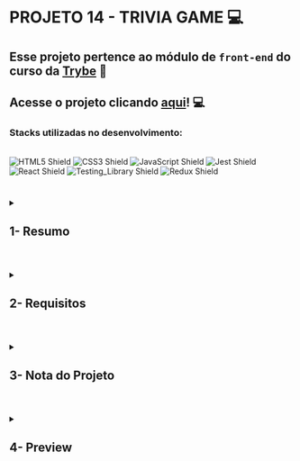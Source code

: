 # PROJETO 14 - TRIVIA GAME :computer:

## Esse projeto pertence ao módulo de `front-end` do curso da [Trybe](https://www.betrybe.com/) :green_heart:

## Acesse o projeto clicando [aqui](https://jonnoliveira.github.io/trybe-project-14-trivia-game)! :computer:
 
### Stacks utilizadas no desenvolvimento:
<div style="display: inline_block"><br>
  <img src="https://img.shields.io/badge/HTML5-E34F26?style=for-the-badge&logo=html5&logoColor=white" alt="HTML5 Shield" />
  <img src="https://img.shields.io/badge/CSS3-1572B6?style=for-the-badge&logo=css3&logoColor=white" alt="CSS3 Shield" />
  <img src="https://img.shields.io/badge/JavaScript-323330?style=for-the-badge&logo=javascript&logoColor=F7DF1E" alt="JavaScript Shield" />
   <img src="https://img.shields.io/badge/Jest-C21325?style=for-the-badge&logo=jest&logoColor=white" alt="Jest Shield" />
   <img src="https://img.shields.io/badge/React-20232A?style=for-the-badge&logo=react&logoColor=61DAFB" alt="React Shield" />
   <img src="https://img.shields.io/badge/React_Testing_Library-E33332?style=for-the-badge&logo=TestingLibrary&logoColor=white" alt="Testing_Library Shield" />
   <img src="https://img.shields.io/badge/Redux-593D88?style=for-the-badge&logo=redux&logoColor=white" alt="Redux Shield" />
</span>
</div>
 
 #
 
<details>
 
<summary>
  
## 1- Resumo
  
</summary>

No projeto Tivia game usamos duas requisições a API para ter acesso aos dados. Usamos as tecnologias React e Redux para componentização e gerenciamento do estado global da aplicação. Já para aplicação dos testes, a  fim de garantir uma boa qualidade do código e seu funcionamento, utilizamos a RTL/jest.

A pessoa usuária pode:

* Logar no jogo e, se o email tiver cadastro no site Gravatar, ter sua foto associada ao perfil da pessoa usuária;

* Acessar a página referente ao jogo, onde se deverá escolher uma das respostas disponíveis para cada uma das perguntas apresentadas. A resposta deve ser marcada antes do contador de tempo chegar a zero, caso contrário a resposta deverá ser considerada errada.
 
* Ser redirecionada, após 5 perguntas respondidas, para a tela de score, onde o texto mostrado depende do número de acertos.

* Visualizar a página de ranking, se quiser, ao final de cada jogo.

* Configurar algumas opções para o jogo em uma tela de configuração acessível a partir do cabeçalho do app.

Foi uma ótima oportunidade desenvolver esse projeto, principalmente por se tratar de um trabalho em grupo, necessitando de comunicação e colaboração para atingirmos nossos objetivos. Para tanto, utilizamos o Kanban das metodologias ágeis para organização das tarefas. Veja mais abaixo!

</details>

#

<details>
 
<summary>
 
## 2- Requisitos

</summary>

* I. [TELA DE LOGIN] Crie a tela de login, onde a pessoa que joga deve preencher as informações para iniciar um jogo

* II. [TELA DE LOGIN] Crie o botão de iniciar o jogo

* III. [TELA DE LOGIN] Crie um botão na tela inicial que leve para a tela de configurações

* IV. [TELA DE LOGIN] Desenvolva testes para atingir 90% de cobertura da tela de Login

* V. [TELA DE JOGO] Crie um _header_ que deve conter as informações da pessoa jogadora

* VI. [TELA DE JOGO] Crie a página de jogo que deve conter as informações relacionadas à pergunta

* VII. [TELA DE JOGO] Desenvolva o estilo que, ao clicar em uma resposta, a correta deve ficar verde e as incorretas, vermelhas

* VIII. [TELA DE JOGO] Desenvolva um timer onde a pessoa que joga tem 30 segundos para responder

* IX. [TELA DE JOGO] Crie o placar com as seguintes características:

* X. [TELA DE JOGO] Crie um botão de `Next` que apareça após a resposta ser dada

* XI. [TELA DE JOGO] Desenvolva o jogo de forma que a pessoa que joga deve responder 5 perguntas no total

* XII. [TELA DE FEEDBACK] Desenvolva o header de _feedback_ que deve conter as informações da pessoa jogadora

* XIII. [TELA DE FEEDBACK] Crie a mensagem de _feedback_ para ser exibida a pessoa usuária

* XIV. [TELA DE FEEDBACK] Exiba as informações relacionadas aos resultados obtidos para a pessoa usuária
 
* XV. [TELA DE FEEDBACK] Crie a opção para a pessoa jogadora poder jogar novamente

* XVI. [TELA DE FEEDBACK] Crie a opção para a pessoa jogadora poder visualizar a tela de _ranking_

* XVII. [TELA DE FEEDBACK] Desenvolva testes para atingir 90% de cobertura da tela de Feedbacks

* XVIII. [TELA DE RANKING] Crie um botão para ir ao início

* XIX. [TELA DE RANKING] Crie o conteúdo da tela de _ranking_

* XX. [TELA DE RANKING] Desenvolva testes para atingir 90% de cobertura da tela de Rankings
 
* XXI. [TELA DE JOGO] Desenvolva testes para atingir 90% de cobertura da tela de Jogo

* XXII. Desenvolva testes para atingir 95% de cobertura total
---

## Requisitos Bônus
 
* XXIII. Ao mudar o valor do dropdown categoria, apenas perguntas da categoria selecionada devem aparecer para a pessoa que está jogando. Essa configuração será identificada pela chave category no retorno da API;
 
* XXIV. Ao mudar o valor do dropdown dificuldade, apenas perguntas da dificuldade selecionada devem aparecer para a pessoa que está jogando. Essa configuração será identificada pela chave difficulty no retorno da API;
 
* XXV. Ao mudar o valor do dropdown tipo, apenas perguntas do tipo selecionado devem aparecer para a pessoa que está jogando. Essa configuração será identificada pela chave type no retorno da API.

</details>

# 

<details>
 
<summary>

## 3- Nota do Projeto
 
</summary>

## 100% :heavy_check_mark:

![Project-Tivia-Game-Grade](https://github.com/jonnoliveira/trybe-project-14-trivia-game/blob/main/images/trivia-game-grade.png)

</details> 
 
# 

<details>
 
<summary>

## 4- Preview

</summary>

![Project-Tivia-Game-Preview-1](https://github.com/jonnoliveira/trybe-project-14-trivia-game/blob/main/images/trivia-preview-1.png)
![Project-Tivia-Game-Preview-2](https://github.com/jonnoliveira/trybe-project-14-trivia-game/blob/main/images/trivia-preview-2.png)
![Project-Tivia-Game-Preview-3](https://github.com/jonnoliveira/trybe-project-14-trivia-game/blob/main/images/trivia-preview-3.png)
![Project-Tivia-Game-Preview-4](https://github.com/jonnoliveira/trybe-project-14-trivia-game/blob/main/images/trivia-preview-4.png)
![Project-Tivia-Game-Preview-5](https://github.com/jonnoliveira/trybe-project-14-trivia-game/blob/main/images/trivia-preview-5.png)


</details>

